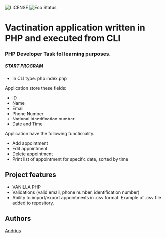 ![LICENSE](https://img.shields.io/badge/license-MIT-blue.svg?style=flat-square)
![Eco Status](https://img.shields.io/badge/ECO-Friendly-green.svg)


# Vactination application  written in PHP and executed from CLI
### PHP Developer Task fol learning purposes.


##### START PROGRAM
- In CLI type: php index.php

Application  store these fields:
- ID
- Name
- Email
- Phone Number
- National identification number
- Date and Time

Application have the following functionality.
- Add appointment
- Edit appointment
- Delete appointment
- Print list of appointment for specific date, sorted by time


## Project features
- VANILLA PHP
- Validations (valid email, phone number, identification number)
- Ability to import/export appointments in .csv format. Example of .csv file added to repository.


## Authors
[Andrius](https://github.com/Urbbiz)
